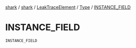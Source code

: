 [shark](../../../index.md) / [shark](../../index.md) / [LeakTraceElement](../index.md) / [Type](index.md) / [INSTANCE_FIELD](./-i-n-s-t-a-n-c-e_-f-i-e-l-d.md)

# INSTANCE_FIELD

`INSTANCE_FIELD`